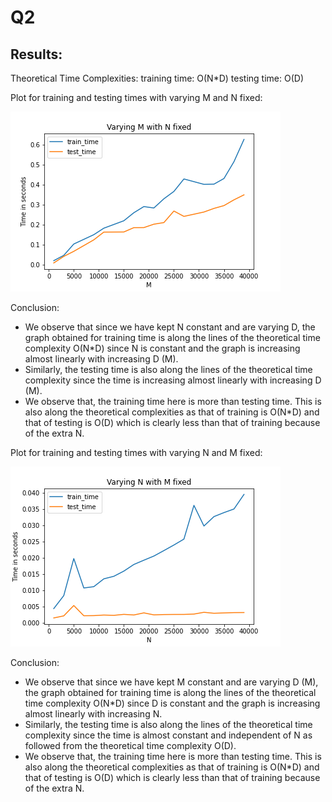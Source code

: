 # Q2

## Results:

Theoretical Time Complexities:
training time: O(N*D)
testing time: O(D)

Plot for training and testing times with varying M and N fixed:

![img](./plots/q2/Time_vs_M.png)

Conclusion:
* We observe that since we have kept N constant and are varying D, the graph obtained for training time is along the lines of the theoretical time complexity O(N*D) since N is constant and the graph is increasing almost linearly with increasing D (M).
* Similarly, the testing time is also along the lines of the theoretical time complexity since the time is increasing almost linearly with increasing D (M).
* We observe that, the training time here is more than testing time. This is also along the theoretical complexities as that of training is O(N*D) and that of testing is O(D) which is clearly less than that of training because of the extra N.

Plot for training and testing times with varying N and M fixed:

![img](./plots/q2/Time_vs_N.png)


Conclusion:
* We observe that since we have kept M constant and are varying D (M), the graph obtained for training time is along the lines of the theoretical time complexity O(N*D) since D is constant and the graph is increasing almost linearly with increasing N.
* Similarly, the testing time is also along the lines of the theoretical time complexity since the time is almost constant and independent of N as followed from the theoretical time complexity O(D).
* We observe that, the training time here is more than testing time. This is also along the theoretical complexities as that of training is O(N*D) and that of testing is O(D) which is clearly less than that of training because of the extra N.